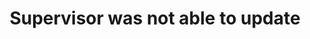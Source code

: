 ---
title: "Supervisor was not able to update"
description: "More information on why a failed Supervisor update marks a system as unhealthy."
---